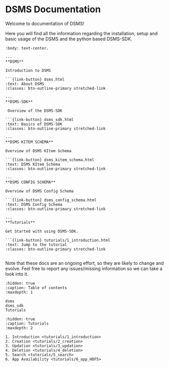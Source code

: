 # DSMS Documentation

Welcome to documentation of DSMS!

Here you will find all the information regarding the installation, setup and basic usage of the DSMS and the python based DSMS-SDK.


````{panels}
:body: text-center.

---
**DSMS**

Introduction to DSMS

```{link-button} dsms.html
:text: About DSMS
:classes: btn-outline-primary stretched-link

---
**DSMS-SDK**

 Overview of the DSMS-SDK

```{link-button} dsms_sdk.html
:text: Basics of DSMS-SDK
:classes: btn-outline-primary stretched-link

---
**DSMS KITEM SCHEMA**

Overview of DSMS KItem Schema

```{link-button} dsms_kitem_schema.html
:text: DSMS KItem Schema
:classes: btn-outline-primary stretched-link

---
**DSMS CONFIG SCHEMA**

Overview of DSMS Config Schema

```{link-button} dsms_config_schema.html
:text: DSMS Config Schema
:classes: btn-outline-primary stretched-link

---
**Tutorials**

Get Started with using DSMS-SDK.

```{link-button} tutorials/1_introduction.html
:text: Jump to the tutorial
:classes: btn-outline-primary stretched-link


````

Note that these docs are an ongoing effort, so they are likely to change and evolve.
Feel free to report any issues/missing information so we can take a look into it.

```{toctree}
:hidden: true
:caption: Table of contents
:maxdepth: 1

dsms
dsms_sdk
Tutorials
```

```{toctree}
:hidden: true
:caption: Tutorials
:maxdepth: 2

1. Introduction <tutorials/1_introduction>
2. Creation <tutorials/2_creation>
3. Updation <tutorials/3_updation>
4. Deletion <tutorials/4_deletion>
5. Search <tutorials/5_search>
6. App Availability <tutorials/6_app_HDF5>
```
